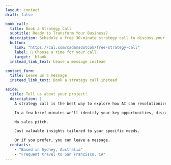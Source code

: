```yaml
---
layout: contact
draft: false

book_call:
  title: Book a Strategy Call
  subtitle: Ready to Transform Your Business?
  description: Schedule a free 30-minute strategy call to discuss your AI opportunities.
  button:
    link: "https://cal.com/cadamsdotcom/free-strategy-call"
    label: 📅 Choose a time for your call
    target: _blank
  instead_link_text: Leave a message instead

contact_form:
  title: Leave us a message
  instead_link_text: Book a strategy call instead

aside:
  title: Tell us about your project!
  description: |
    A strategy call is the best way to explore how AI can revolutionize your business.

    In a few brief minutes we'll identify your key opportunities, discuss solutions, and build a roadmap.

    No sales pitch.

    Just valuable insights tailored to your specific needs.

    Or if you prefer, you can leave a message.
  contacts:
    - "Based in Sydney, Australia"
    - "Frequent travel to San Francisco, CA"
---
```

